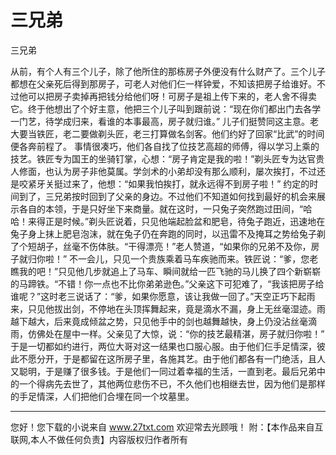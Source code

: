 # 三兄弟

三兄弟 

从前，有个人有三个儿子，除了他所住的那栋房子外便没有什么财产了。三个儿子都想在父亲死后得到那房子，可老人对他们仨一样钟爱，不知该把房子给谁好。不过他可以把房子卖掉再把钱分给他们呀！可房子是祖上传下来的，老人舍不得卖它。终于他想出了个好主意，他把三个儿子叫到跟前说：“现在你们都出门去各学一门艺，待学成归来，看谁的本事最高，房子就归谁。” 
儿子们挺赞同这主意。老大要当铁匠，老二要做剃头匠，老三打算做名剑客。他们约好了回家“比武”的时间便各奔前程了。 
事情很凑巧，他们各自找了位技艺高超的师傅，得以学习上乘的技艺。铁匠专为国王的坐骑钉掌，心想：“房子肯定是我的啦！”剃头匠专为达官贵人修面，也认为房子非他莫属。学剑术的小弟却没有那么顺利，屡次挨打，不过还是咬紧牙关挺过来了，他想：“如果我怕挨打，就永远得不到房子啦！” 
约定的时间到了，三兄弟按时回到了父亲的身边。不过他们不知道如何找到最好的机会来展示各自的本领，于是只好坐下来商量。就在这时，一只兔子突然跑过田间，“哈哈！来得正是时候。”剃头匠说着，只见他端起脸盆和肥皂，待兔子跑近，迅速地在兔子身上抹上肥皂泡沫，就在兔子仍在奔跑的同时，以迅雷不及掩耳之势给兔子剃了个短胡子，丝毫不伤体肤。“干得漂亮！”老人赞道，“如果你的兄弟不及你，房子就归你啦！” 
不一会儿，只见一个贵族乘着马车疾驰而来。铁匠说：“爹，您老瞧我的吧！”只见他几步就追上了马车、瞬间就给一匹飞驰的马儿换了四个新崭崭的马蹄铁。“不错！你一点也不比你弟弟逊色。”父亲这下可犯难了，“我该把房子给谁呢？”这时老三说话了：“爹，如果你愿意，该让我做一回了。”天空正巧下起雨来，只见他拔出剑，不停地在头顶挥舞起来，竟是滴水不漏，身上无丝毫湿迹。雨越下越大，后来竟成倾盆之势，只见他手中的剑也越舞越快，身上仍没沾丝毫滴雨，仿佛处在屋中一样。父亲见了大惊，说：“你的技艺最精湛，房子就归你啦！” 
于是一切都如约进行，两位大哥对这一结果也口服心服。由于他们仨手足情深，彼此不愿分开，于是都留在这所房子里，各施其艺。由于他们都各有一门绝活，且人又聪明，于是赚了很多钱。于是他们一同过着幸福的生活，一直到老。最后兄弟中的一个得病先去世了，其他两位悲伤不已，不久他们也相继去世，因为他们是那样的手足情深，人们把他们合埋在同一个坟墓里。 

                  
--------------------
您好！您下载的小说来自 www.27txt.com 欢迎常去光顾哦！
附：【本作品来自互联网,本人不做任何负责】内容版权归作者所有